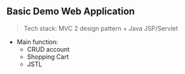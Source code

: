 ## Basic Demo Web Application 
> Tech stack: MVC 2 design pattern + Java JSP/Servlet 

* Main function: 
  - CRUD account 
  - Shopping Cart
  - JSTL
